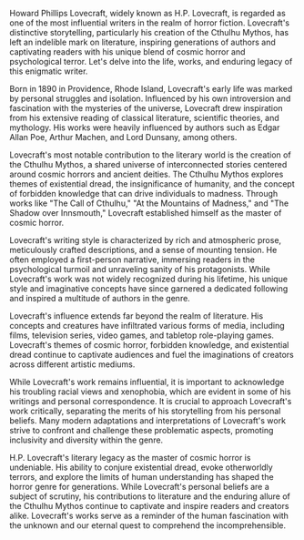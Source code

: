 Howard Phillips Lovecraft, widely known as H.P. Lovecraft, is regarded as one of the most influential writers in the realm of horror fiction. Lovecraft's distinctive storytelling, particularly his creation of the Cthulhu Mythos, has left an indelible mark on literature, inspiring generations of authors and captivating readers with his unique blend of cosmic horror and psychological terror. Let's delve into the life, works, and enduring legacy of this enigmatic writer.

Born in 1890 in Providence, Rhode Island, Lovecraft's early life was marked by personal struggles and isolation. Influenced by his own introversion and fascination with the mysteries of the universe, Lovecraft drew inspiration from his extensive reading of classical literature, scientific theories, and mythology. His works were heavily influenced by authors such as Edgar Allan Poe, Arthur Machen, and Lord Dunsany, among others.

Lovecraft's most notable contribution to the literary world is the creation of the Cthulhu Mythos, a shared universe of interconnected stories centered around cosmic horrors and ancient deities. The Cthulhu Mythos explores themes of existential dread, the insignificance of humanity, and the concept of forbidden knowledge that can drive individuals to madness. Through works like "The Call of Cthulhu," "At the Mountains of Madness," and "The Shadow over Innsmouth," Lovecraft established himself as the master of cosmic horror.

Lovecraft's writing style is characterized by rich and atmospheric prose, meticulously crafted descriptions, and a sense of mounting tension. He often employed a first-person narrative, immersing readers in the psychological turmoil and unraveling sanity of his protagonists. While Lovecraft's work was not widely recognized during his lifetime, his unique style and imaginative concepts have since garnered a dedicated following and inspired a multitude of authors in the genre.

Lovecraft's influence extends far beyond the realm of literature. His concepts and creatures have infiltrated various forms of media, including films, television series, video games, and tabletop role-playing games. Lovecraft's themes of cosmic horror, forbidden knowledge, and existential dread continue to captivate audiences and fuel the imaginations of creators across different artistic mediums.

While Lovecraft's work remains influential, it is important to acknowledge his troubling racial views and xenophobia, which are evident in some of his writings and personal correspondence. It is crucial to approach Lovecraft's work critically, separating the merits of his storytelling from his personal beliefs. Many modern adaptations and interpretations of Lovecraft's work strive to confront and challenge these problematic aspects, promoting inclusivity and diversity within the genre.

H.P. Lovecraft's literary legacy as the master of cosmic horror is undeniable. His ability to conjure existential dread, evoke otherworldly terrors, and explore the limits of human understanding has shaped the horror genre for generations. While Lovecraft's personal beliefs are a subject of scrutiny, his contributions to literature and the enduring allure of the Cthulhu Mythos continue to captivate and inspire readers and creators alike. Lovecraft's works serve as a reminder of the human fascination with the unknown and our eternal quest to comprehend the incomprehensible.
